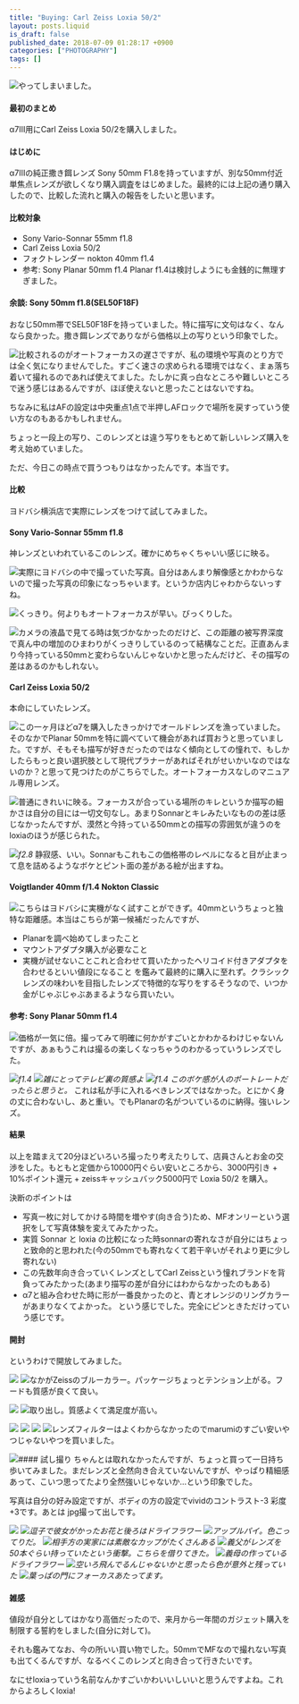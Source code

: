 ```yaml
---
title: "Buying: Carl Zeiss Loxia 50/2"
layout: posts.liquid
is_draft: false
published_date: 2018-07-09 01:28:17 +0900
categories: ["PHOTOGRAPHY"]
tags: []
---
```


 ![](/public/images/2019/01/75a55-1HM4tI3zEznjKALYp_Z6shg.jpeg)やってしまいました。

#### 最初のまとめ
α7III用にCarl Zeiss Loxia 50/2を購入しました。

#### はじめに
α7IIIの純正撒き餌レンズ Sony 50mm F1.8を持っていますが、別な50mm付近単焦点レンズが欲しくなり購入調査をはじめました。最終的には上記の通り購入したので、比較した流れと購入の報告をしたいと思います。

#### 比較対象
- Sony Vario-Sonnar 55mm f1.8
- Carl Zeiss Loxia 50/2
- フォクトレンダー nokton 40mm f1.4
- 参考: Sony Planar 50mm f1.4
Planar f1.4は検討しようにも金銭的に無理すぎました。

#### 余談: Sony 50mm f1.8(SEL50F18F)
おなじ50mm帯でSEL50F18Fを持っていました。特に描写に文句はなく、なんなら良かった。撒き餌レンズでありながら価格以上の写りという印象でした。

 ![](/public/images/2019/01/69d72-1mAToBPiN_vBRReM4bWx5JQ.jpeg)比較されるのがオートフォーカスの遅さですが、私の環境や写真のとり方では全く気になりませんでした。すごく速さの求められる環境ではなく、まぁ落ち着いて撮れるのであれば使えてました。たしかに真っ白なところや難しいところで迷う感じはあるんですが、ほぼ使えないと思ったことはないですね。

ちなみに私はAFの設定は中央重点1点で半押しAFロックで場所を戻すっていう使い方なのもあるかもしれません。

ちょっと一段上の写り、このレンズとは違う写りをもとめて新しいレンズ購入を考え始めていました。

ただ、今日この時点で買うつもりはなかったんです。本当です。

#### 比較
ヨドバシ横浜店で実際にレンズをつけて試してみました。

#### Sony Vario-Sonnar 55mm&nbsp;f1.8
神レンズといわれているこのレンズ。確かにめちゃくちゃいい感じに映る。

 ![](/public/images/2019/01/bf9d0-02jcaOFzifPhrEcAX.jpg)実際にヨドバシの中で撮っていた写真。自分はあんまり解像感とかわからないので撮った写真の印象になっちゃいます。というか店内じゃわからないっすね。

 ![](/public/images/2019/01/44dc3-1FBJvbueQSUE-mugmbDs6Uw.jpeg)くっきり。何よりもオートフォーカスが早い。びっくりした。

 ![](/public/images/2019/01/05ade-1JbfxqRaSdEUjxLH5Zj2eWQ.jpeg)カメラの液晶で見てる時は気づかなかったのだけど、この距離の被写界深度で真ん中の増加のひまわりがくっきりしているのって結構なことだ。正直あんまり今持っている50mmと変わらないんじゃないかと思ったんだけど、その描写の差はあるのかもしれない。

#### Carl Zeiss Loxia&nbsp;50/2
本命にしていたレンズ。

 ![](/public/images/2019/01/5d0aa-0MjpMyYQW6-x3tjSI.jpg)この一ヶ月ほどα7を購入したきっかけでオールドレンズを漁っていました。そのなかでPlanar 50mmを特に調べていて機会があれば買おうと思っていました。ですが、そもそも描写が好きだったのではなく傾向としての憧れで、もしかしたらもっと良い選択肢として現代プラナーがあればそれがせいかいなのではないのか？と思って見つけたのがこちらでした。オートフォーカスなしのマニュアル専用レンズ。

 ![](/public/images/2019/01/4fcb8-1WI97n0G-0UhQkN3sQAZoSA.jpeg)普通にきれいに映る。フォーカスが合っている場所のキレというか描写の細かさは自分の目には一切文句なし。あまりSonnarとキレみたいなものの差は感じなかったんですが、漠然と今持っている50mmとの描写の雰囲気が違うのをloxiaのほうが感じられた。

 ![](/public/images/2019/01/68245-17hErfms3u9ntBz9skblOBA.jpeg)_f2.8_
静寂感、いい。Sonnarもこれもこの価格帯のレベルになると目が止まって息を詰めるようなボケとピント面の差がある絵が出ますね。

#### Voigtlander 40mm f/1.4 Nokton&nbsp;Classic
 ![](/public/images/2019/01/1f676-0ouJPcTVJcABUrxHA.jpg)こちらはヨドバシに実機がなく試すことができず。40mmというちょっと独特な距離感。本当はこちらが第一候補だったんですが、

- Planarを調べ始めてしまったこと
- マウントアダプタ購入が必要なこと
- 実機が試せないことこれと合わせて買いたかったヘリコイド付きアダプタを合わせるといい値段になること
を鑑みて最終的に購入に至れず。クラシックレンズの味わいを目指したレンズで特徴的な写りをするそうなので、いつか金がじゃぶじゃぶあまるようなら買いたい。

#### 参考: Sony Planar 50mm&nbsp;f1.4
 ![](/public/images/2019/01/0df65-0pBLt-7Cqg9oEpRIJ.jpg)価格が一気に倍。撮ってみて明確に何かがすごいとかわかるわけじゃないんですが、あぁもうこれは撮るの楽しくなっちゃうのわかるっていうレンズでした。

 ![](/public/images/2019/01/4c2b4-1b447OL2TfAH299GCQeTMfQ.jpeg)_f1.4_
 ![](/public/images/2019/01/5e122-1tOmn_cCmTIHCd8L7Wx_RbQ.jpeg)_雑にとってテレビ裏の質感よ_
 ![](/public/images/2019/01/e5e3e-1DRHWN2Dv01vDoOdGQDm4WA.jpeg)_f1.4 このボケ感が人のポートレートだったらと思うと。_
これは私が手に入れるべきレンズではなかった。とにかく身の丈に合わないし、あと重い。でもPlanarの名がついているのに納得。強いレンズ。

#### 結果
以上を踏まえて20分ほどいろいろ撮ったり考えたりして、店員さんとお金の交渉をした。もともと定価から10000円ぐらい安いところから、3000円引き + 10%ポイント還元 + zeissキャッシュバック5000円で Loxia 50/2 を購入。

決断のポイントは

- 写真一枚に対してかける時間を増やす(向き合う)ため、MFオンリーという選択をして写真体験を変えてみたかった。
- 実質 Sonnar と loxia の比較になった時sonnarの寄れなさが自分にはちょっと致命的と思われた(今の50mmでも寄れなくて若干辛いがそれより更に少し寄れない)
- この先数年向き合っていくレンズとしてCarl Zeissという憧れブランドを背負ってみたかった(あまり描写の差が自分にはわからなかったのもある)
- α7と組み合わせた時に形が一番良かったのと、青とオレンジのリングカラーがあまりなくてよかった。
という感じでした。完全にピンときただけっていう感じです。

#### 開封
というわけで開放してみました。

 ![](/public/images/2019/01/17341-12wxyitJ2dhXhZc2rua72fw.jpeg) ![](/public/images/2019/01/c5b92-1IP4wmA16ya1ibMJSKbfe2g.jpeg)なかがZeissのブルーカラー。パッケージちょっとテンション上がる。フードも質感が良くて良い。

 ![](/public/images/2019/01/a2a9c-1hBns2EIqdUvqIIuFtP5nmA.jpeg) ![](/public/images/2019/01/c8ec9-1G-EMPVdR4pCMg7lzo1aHoQ.jpeg)取り出し。質感よくて満足度が高い。

 ![](/public/images/2019/01/ab58d-1Z4wELjp2nOkSj-1uHBHfxA.jpeg) ![](/public/images/2019/01/a4b01-1KES3ereoO8umJQFYroMoYQ.jpeg) ![](/public/images/2019/01/4ff90-12kzcJAYEJvd1iBg6ljn-_g.jpeg) ![](/public/images/2019/01/f76f3-1Mw4hYZDuzXxbz66sj5knJg.jpeg)レンズフィルターはよくわからなかったのでmarumiのすごい安いやつじゃないやつを買いました。

 ![](/public/images/2019/01/841ed-0em2j2pjj5C-N1Ci0.jpg)#### 試し撮り
ちゃんとは取れなかったんですが、ちょっと買って一日持ち歩いてみました。まだレンズと全然向き合えていないんですが、やっぱり精細感あって、こいつ思ってたより全然強いじゃないか…という印象でした。

写真は自分の好み設定ですが、ボディの方の設定でvividのコントラスト-3 彩度+3です。あとは jpg撮って出しです。

 ![](/public/images/2019/01/ffdac-1T8WXSRrbDT-91Xx8LniWDw.jpeg) ![](/public/images/2019/01/ffe48-1MfXBqVGFXBYReVvBewhL1A.jpeg)_逗子で彼女がかったお花と後ろはドライフラワー_
 ![](/public/images/2019/01/87609-1RUp5mmsCv9b0a0OTBwPHvg.jpeg)_アップルパイ。色こってりだ。_
 ![](/public/images/2019/01/e9c42-1IfMI6AEkGN6ah-CK_4hVRg.jpeg)_相手方の実家には素敵なカップがたくさんある_
 ![](/public/images/2019/01/7e2bb-1ctZGcUiFyGTo7uRbIfdLbA.jpeg)_義父がレンズを50本ぐらい持っていたという衝撃。こちらを借りてきた。_
 ![](/public/images/2019/01/27abb-1u4zzFw7J6AHwapHNH8fqhA.jpeg)_義母の作っているドライフラワー_
 ![](/public/images/2019/01/b6eab-1rX-qULP31npsSVEdxXeTZQ.jpeg)_空いろ飛んでるんじゃないかと思ったら色が意外と残っていた_
 ![](/public/images/2019/01/37b28-11wrRnwZFr1tsl5n9dCdbfw.jpeg)_葉っぱの門にフォーカスあたってます。_
#### 雑感
値段が自分としてはかなり高価だったので、来月から一年間のガジェット購入を制限する誓約をしました(自分に対して)。

それも鑑みてなお、今の所いい買い物でした。50mmでMFなので撮れない写真も出てくるんですが、なるべくこのレンズと向き合って行きたいです。

なにせloxiaっていう名前なんかすごいかわいいしいいと思うんですよね。これからよろしくloxia!


